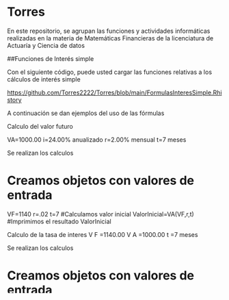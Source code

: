 # Torres
En este repositorio, se agrupan las funciones y actividades informáticas realizadas en la materia de Matemáticas Financieras de la licenciatura de Actuaría y Ciencia de datos

##Funciones de Interés simple

Con el siguiente código, puede usted cargar las funciones relativas a los cálculos de interés simple
 
https://github.com/Torres2222/Torres/blob/main/FormulasInteresSimple.Rhistory

A continuación se dan ejemplos del uso de las fórmulas

Calculo del valor futuro

VA=$1000.00$ 
i=24.00% anualizado 
r=2.00% mensual 
t=7 meses

Se realizan los calculos

# Creamos objetos con valores de entrada
VF=1140
r=.02
t=7
#Calculamos valor inicial
ValorInicial=VA(VF,r,t)
#Imprimimos el resultado
ValorInicial

Calculo de la tasa de interes
V
F
=$1140.00$ 
V
A
=$1000.00$ 
t
=7 meses

Se realizan los calculos

# Creamos objetos con valores de entrada
VF=1140
VA=1000
t=7
#Calculamos la tasa de interés
ValorTasa=r(VF,VA,t)
#Imprimimos el resultado
ValorTasa

Calculo del periodo de tiempo
V
F
=$1140.00$ 
V
A
=$1000.00$ 
i
=24.00% anualizado 
r
=2.00% mensual

Se realizan los calculos

# Creamos objetos con valores de entrada
VF=1140
VA=1000
r=.02
#Calculamos el periodo de tiempo
ValorPeriodo=t(VF,VA,r)
#Imprimimos el resultado
ValorPeriodo
